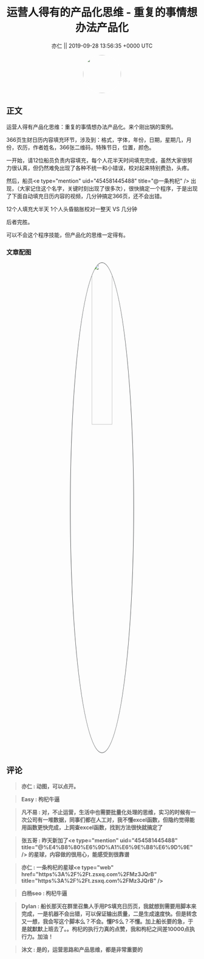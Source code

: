 <h1 align="center">运营人得有的产品化思维 - 重复的事情想办法产品化</h1>




<p align="center">
    <a>亦仁 || 2019-09-28 13:56:35 &#43;0000 UTC</a>
</p>

<div align="center">
    <img src="https://images.zsxq.com/Fn3NQqCN8nuGF86yZPXSbEsl0mb3?e=1590940799&amp;token=kIxbL07-8jAj8w1n4s9zv64FuZZNEATmlU_Vm6zD:pfbNc8W3hS0oYG_hyXXh_rHMHuc=" width="100" height="100" style="border:1px solid;border-radius:50%; color:#ffffff"/>
</div>




## 正文

<div>
运营人得有产品化思维：重复的事情想办法产品化。来个刚出锅的案例。

366页生财日历内容填充环节，涉及到：格式，字体，年份，日期，星期几，月份，农历，作者姓名，366张二维码，特殊节日，位置，颜色。

一开始，请12位船员负责内容填充，每个人花半天时间填充完成，虽然大家很努力很认真，但仍然难免出现了各种不统一和小错误，校对起来特别费劲，头疼。

然后，船员&lt;e type=&#34;mention&#34; uid=&#34;454581445488&#34; title=&#34;@一条枸杞&#34; /&gt; 出现，（大家记住这个名字，关键时刻出现了很多次），很快搞定一个程序，于是出现了下面自动填充日历内容的视频，几分钟搞定366页，还不会出错。

12个人填充大半天 1个人头昏脑胀校对一整天
VS
几分钟

后者完胜。

可以不会这个程序技能，但产品化的思维一定得有。
</div>

### 文章配图

<div class="image" align="center">

<img src="https://images.zsxq.com/FhSqNEVmXmqVOTBkJ5aUPiu-U5tY?e=1590940799&amp;token=kIxbL07-8jAj8w1n4s9zv64FuZZNEATmlU_Vm6zD:9Qg09VqJFmUvfpnJJI9AqncQ1NM=" width="33%" height="33%" style="border:1px solid;border-radius:50%; color:#3c3f41"/>

</div>


## 评论

<div align="left">
<div>

<blockquote >
<span> <strong>亦仁 : 动图，可以点开。 </strong></span>
</blockquote>

<blockquote >
<span> <strong>Easy : 枸杞牛逼 </strong></span>
</blockquote>

<blockquote >
<span> <strong>凡不易 : 对，不止运营，生活中也需要批量化处理的思维，实习的时候有一次公司有一堆数据，同事们都在人工对，我不懂excel函数，但隐约觉得能用函数更快完成，上网查excel函数，找到方法很快就搞定了 </strong></span>
</blockquote>

<blockquote >
<span> <strong>张五哥 : 昨天新加了&lt;e type=&#34;mention&#34; uid=&#34;454581445488&#34; title=&#34;@%E4%B8%80%E6%9D%A1%E6%9E%B8%E6%9D%9E&#34; /&gt; 的星球，内容做的很用心，能感受到很靠谱 </strong></span>
</blockquote>

<blockquote >
<span> <strong>亦仁 : 一条枸杞的星球&lt;e type=&#34;web&#34; href=&#34;https%3A%2F%2Ft.zsxq.com%2FMz3JQrB&#34; title=&#34;https%3A%2F%2Ft.zsxq.com%2FMz3JQrB&#34; /&gt; </strong></span>
</blockquote>

<blockquote >
<span> <strong>白杨seo : 枸杞牛逼 </strong></span>
</blockquote>

<blockquote >
<span> <strong>Dylan : 船长那天在群里召集人手用PS填充日历页，我就想到需要用脚本来完成，一是机器不会出错，可以保证输出质量，二是生成速度快。但是转念又一想，我会写这个脚本么？不会。懂PS么？不懂。加上船长要的急，于是就默默上班去了。。枸杞的执行力真的点赞，我和枸杞之间差10000点执行力。加油！ </strong></span>
</blockquote>

<blockquote >
<span> <strong>沐文 : 是的，运营思路和产品思维，都是非常重要的 </strong></span>
</blockquote>

</div>
</div>